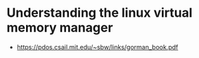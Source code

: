 # Understanding the linux virtual memory manager
* https://pdos.csail.mit.edu/~sbw/links/gorman_book.pdf
